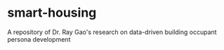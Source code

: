 # smart-housing
A repository of Dr. Ray Gao's research on data-driven building occupant persona development
